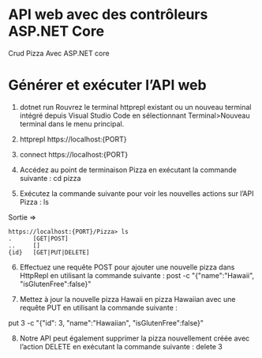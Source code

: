 # API web avec des contrôleurs ASP.NET Core 
 Crud Pizza Avec  ASP.NET core 
# Générer et exécuter l’API web 

1. dotnet run 
Rouvrez le terminal httprepl existant ou un nouveau terminal intégré depuis Visual Studio Code en sélectionnant Terminal>Nouveau terminal dans le menu principal.
2. httprepl https://localhost:{PORT}
3. connect https://localhost:{PORT}

4. Accédez au point de terminaison Pizza en exécutant la commande suivante :
    cd pizza 
5. Exécutez la commande suivante pour voir les nouvelles actions sur l’API Pizza :
    ls

Sortie => 

    https://localhost:{PORT}/Pizza> ls
    .      [GET|POST]
    ..     []
    {id}   [GET|PUT|DELETE]

6. Effectuez une requête POST pour ajouter une nouvelle pizza dans HttpRepl en utilisant la commande suivante :
   post -c "{"name":"Hawaii", "isGlutenFree":false}"

7. Mettez à jour la nouvelle pizza Hawaii en pizza Hawaiian avec une requête PUT en utilisant la commande suivante :

put 3 -c  "{"id": 3, "name":"Hawaiian", "isGlutenFree":false}"

8. Notre API peut également supprimer la pizza nouvellement créée avec l’action DELETE en exécutant la commande suivante :
    delete 3
